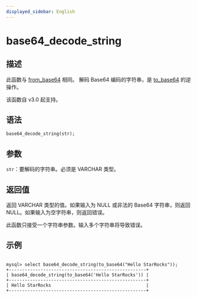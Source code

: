 ```yaml
---
displayed_sidebar: English
---
```


# base64_decode_string

## 描述

此函数与 [from_base64](from_base64.md) 相同。
解码 Base64 编码的字符串，是 [to_base64](to_base64.md) 的逆操作。

该函数自 v3.0 起支持。

## 语法

```Haskell
base64_decode_string(str);
```

## 参数

`str`：要解码的字符串。必须是 VARCHAR 类型。

## 返回值

返回 VARCHAR 类型的值。如果输入为 NULL 或非法的 Base64 字符串，则返回 NULL。如果输入为空字符串，则返回错误。

此函数只接受一个字符串参数。输入多个字符串将导致错误。

## 示例

```Plain

mysql> select base64_decode_string(to_base64("Hello StarRocks"));
+----------------------------------------------------+
| base64_decode_string(to_base64('Hello StarRocks')) |
+----------------------------------------------------+
| Hello StarRocks                                    |
+----------------------------------------------------+
```